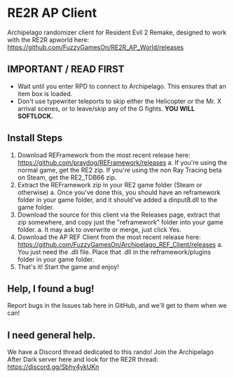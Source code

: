 # RE2R AP Client
Archipelago randomizer client for Resident Evil 2 Remake, designed to work with the RE2R apworld here: https://github.com/FuzzyGamesOn/RE2R_AP_World/releases

## IMPORTANT / READ FIRST

- Wait until you enter RPD to connect to Archipelago. This ensures that an item box is loaded.
- Don't use typewriter teleports to skip either the Helicopter or the Mr. X arrival scenes, or to leave/skip any of the G fights. **YOU WILL SOFTLOCK.**

## Install Steps

1. Download REFramework from the most recent release here: https://github.com/praydog/REFramework/releases
   a. If you're using the normal game, get the RE2 zip. If you're using the non Ray Tracing beta on Steam, get the RE2_TDB66 zip.
2. Extract the REFramework zip in your RE2 game folder (Steam or otherwise)
   a. Once you've done this, you should have an reframework folder in your game folder, and it should've added a dinput8.dll to the game folder.
3. Download the source for this client via the Releases page, extract that zip somewhere, and copy just the "reframework" folder into your game folder.
   a. It may ask to overwrite or merge, just click Yes.
4. Download the AP REF Client from the most recent release here: https://github.com/FuzzyGamesOn/Archipelago_REF_Client/releases
   a. You just need the .dll file. Place that .dll in the reframework/plugins folder in your game folder.
5. That's it! Start the game and enjoy!

## Help, I found a bug!

Report bugs in the Issues tab here in GitHub, and we'll get to them when we can!

## I need general help.

We have a Discord thread dedicated to this rando! Join the Archipelago After Dark server here and look for the RE2R thread: https://discord.gg/Sbhy4ykUKn
